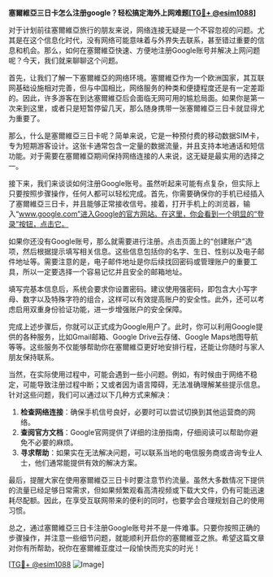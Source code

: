 **塞爾維亞三日卡怎么注册google？轻松搞定海外上网难题[[TG💪+ @esim1088](https://t.me/s/esim1088)]**

对于计划前往塞爾維亞旅行的朋友来说，网络连接无疑是一个不容忽视的问题。尤其是在这个信息化时代，没有网络可能意味着与外界失去联系，甚至错过重要的信息和机会。那么，如何在塞爾維亞快速、方便地注册Google账号并解决上网问题呢？今天，我们就来聊聊这个问题。

首先，让我们了解一下塞爾維亞的网络环境。塞爾維亞作为一个欧洲国家，其互联网基础设施相对完善，但与中国相比，网络服务的种类和便捷程度还是有一定差距的。因此，许多游客在到达塞爾維亞后会面临无网可用的尴尬局面。如果你是第一次来到这里，或者只是短暂停留几天，那么随身携带一张塞爾維亞三日卡就显得尤为重要了。

那么，什么是塞爾維亞三日卡呢？简单来说，它是一种预付费的移动数据SIM卡，专为短期游客设计。这张卡通常包含一定量的数据流量，并且支持本地通话和短信功能。对于需要在塞爾維亞期间保持网络连接的人来说，这无疑是最实用的选择之一。

接下来，我们来谈谈如何注册Google账号。虽然听起来可能有点复杂，但实际上只要按照步骤操作，任何人都可以轻松完成。首先，你需要确保你的手机已经插入了塞爾維亞三日卡，并且能够正常接收信号。接着，打开手机上的浏览器，输入“www.google.com”进入Google的官方网站。在这里，你会看到一个明显的“登录”按钮，点击它。

如果你还没有Google账号，那么就需要进行注册。点击页面上的“创建账户”选项，然后根据提示填写相关信息。这些信息包括你的名字、生日、性别以及电子邮件地址等。需要注意的是，电子邮件地址是你后续找回密码或管理账户的重要工具，所以一定要选择一个容易记忆并且安全的邮箱地址。

填写完基本信息后，系统会要求你设置密码。建议使用强密码，即包含大小写字母、数字以及特殊字符的组合，这样可以有效提高账户的安全性。此外，还可以考虑启用双重身份验证功能，进一步增强账户的安全保障。

完成上述步骤后，你就可以正式成为Google用户了。此时，你可以利用Google提供的各种服务，比如Gmail邮箱、Google Drive云存储、Google Maps地图导航等等。这些服务不仅能够帮助你在塞爾維亞更好地安排行程，还能让你随时与家人朋友保持联系。

当然，在实际使用过程中，可能会遇到一些小问题。例如，有时候由于网络不稳定，可能导致注册过程中断；又或者因为语言障碍，无法准确理解某些提示信息。针对这些问题，我们可以通过以下几种方式来解决：

1. **检查网络连接**：确保手机信号良好，必要时可以尝试切换到其他运营商的网络。
2. **查阅官方文档**：Google官网提供了详细的注册指南，仔细阅读可以帮助你避免不必要的麻烦。
3. **寻求帮助**：如果实在无法解决问题，可以联系当地的电信服务商或咨询专业人士，他们通常能提供有效的解决方案。

最后，提醒大家在使用塞爾維亞三日卡时要注意节约流量。虽然大多数情况下提供的流量已经足够日常需求，但如果频繁观看高清视频或下载大文件，仍有可能迅速耗尽配额。因此，在享受互联网带来的便利的同时，也要学会合理规划自己的使用习惯。

总之，通过塞爾維亞三日卡注册Google账号并不是一件难事。只要你按照正确的步骤操作，并注意一些细节问题，就能顺利开启你的塞爾維亚之旅。希望这篇文章对你有所帮助，祝你在塞爾維亚度过一段愉快而充实的时光！

[[TG💪+ @esim1088](https://t.me/s/esim1088) ![Image](https://i.postimg.cc/4NQfJmqS/Snipaste-2025-05-13-00-14-12.png)]